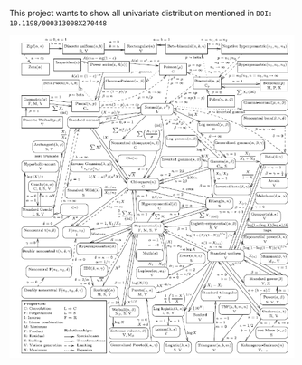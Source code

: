 This project wants to show all univariate distribution mentioned in `DOI: 10.1198/000313008X270448`

![Distribution Relationships](./relationships.png)